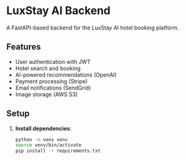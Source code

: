 # LuxStay AI Backend

A FastAPI-based backend for the LuxStay AI hotel booking platform.

## Features
- User authentication with JWT
- Hotel search and booking
- AI-powered recommendations (OpenAI)
- Payment processing (Stripe)
- Email notifications (SendGrid)
- Image storage (AWS S3)

## Setup
1. **Install dependencies**:
   ```bash
   python -m venv venv
   source venv/bin/activate
   pip install -r requirements.txt
